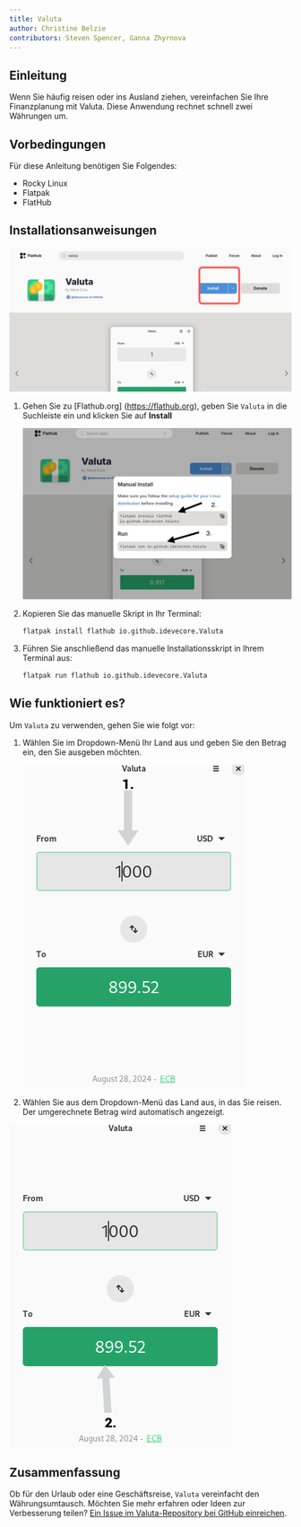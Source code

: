 ```yaml
---
title: Valuta
author: Christine Belzie
contributors: Steven Spencer, Ganna Zhyrnova
---
```


## Einleitung

Wenn Sie häufig reisen oder ins Ausland ziehen, vereinfachen Sie Ihre Finanzplanung mit Valuta. Diese Anwendung rechnet schnell zwei Währungen um.

## Vorbedingungen

Für diese Anleitung benötigen Sie Folgendes:

- Rocky Linux
- Flatpak
- FlatHub

## Installationsanweisungen

![Screenshot of the Valuta page on Flathub with the blue install button highlighted in a red square](images/01_valuta.png)

1. Gehen Sie zu [Flathub.org] (https://flathub.org), geben Sie `Valuta` in die Suchleiste ein und klicken Sie auf **Install**

   ![manual install script and run script](images/valuta-install.png)

2. Kopieren Sie das manuelle Skript in Ihr Terminal:

   ```bash
   flatpak install flathub io.github.idevecore.Valuta
   ```

3. Führen Sie anschließend das manuelle Installationsskript in Ihrem Terminal aus:

   ```bash
   flatpak run flathub io.github.idevecore.Valuta
   ```

## Wie funktioniert es?

Um `Valuta` zu verwenden, gehen Sie wie folgt vor:

1. Wählen Sie im Dropdown-Menü Ihr Land aus und geben Sie den Betrag ein, den Sie ausgeben möchten.

   ![Screenshot of Valuta app showing 1000 USD in the input field, with a grey arrow pointing down to a grey box showing 1000 USD](images/02_valuta.png)

2. Wählen Sie aus dem Dropdown-Menü das Land aus, in das Sie reisen. Der umgerechnete Betrag wird automatisch angezeigt.

![Screenshot showing a grey arrow pointing upward to a green box displaying the converted amount, 899.52 EUR](images/03_valuta.png)

## Zusammenfassung

Ob für den Urlaub oder eine Geschäftsreise, `Valuta` vereinfacht den Währungsumtausch. Möchten Sie mehr erfahren oder Ideen zur Verbesserung teilen? [Ein Issue im Valuta-Repository bei GitHub einreichen](https://github.com/ideveCore/valuta/issues).
